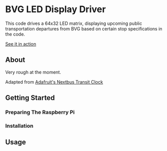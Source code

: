 # BVG LED Display Driver

This code drives a 64x32 LED matrix, displaying upcoming public transportation departures 
from BVG based on certain stop specifications in the code.

[See it in action](https://instagram.com/p/6sGenzL2Gu/)

## About

Very rough at the moment.

Adapted from [Adafruit's Nextbus Transit Clock](https://learn.adafruit.com/nextbus-transit-clock-for-raspberry-pi)

## Getting Started

### Preparing The Raspberry Pi

### Installation

## Usage


